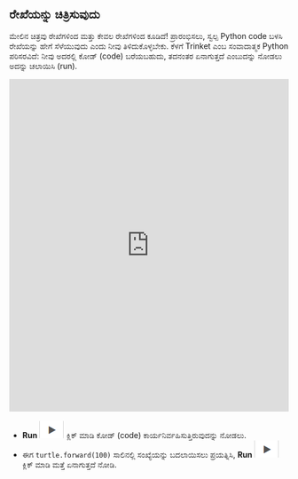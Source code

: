 ## ರೇಖೆಯನ್ನು ಚಿತ್ರಿಸುವುದು

ಮೇಲಿನ ಚಿತ್ರವು ರೇಖೆಗಳಿಂದ ಮತ್ತು ಕೇವಲ ರೇಖೆಗಳಿಂದ ಕೂಡಿದೆ! ಪ್ರಾರಂಭಿಸಲು, ಸ್ವಲ್ಪ Python code ಬಳಸಿ ರೇಖೆಯನ್ನು ಹೇಗೆ ಸೆಳೆಯುವುದು ಎಂದು ನೀವು ತಿಳಿದುಕೊಳ್ಳಬೇಕು. ಕೆಳಗೆ Trinket ಎಂಬ ಸಂವಾದಾತ್ಮಕ Python ಪರಿಸರವಿದೆ: ನೀವು ಅದರಲ್ಲಿ ಕೋಡ್ (code) ಬರೆಯಬಹುದು, ತದನಂತರ ಏನಾಗುತ್ತದೆ ಎಂಬುದನ್ನು ನೋಡಲು ಅದನ್ನು ಚಲಾಯಿಸಿ (run). 
<iframe src="https://trinket.io/embed/python/0d2e8c2dac" width="100%" height="600" frameborder="0" marginwidth="0" marginheight="0" allowfullscreen></iframe> 

- **Run** ![arrow](images/arrow.png) ಕ್ಲಿಕ್ ಮಾಡಿ ಕೋಡ್ (code) ಕಾರ್ಯನಿರ್ವಹಿಸುತ್ತಿರುವುದನ್ನು ನೋಡಲು.
- ಈಗ `turtle.forward(100)` ಸಾಲಿನಲ್ಲಿ ಸಂಖ್ಯೆಯನ್ನು ಬದಲಾಯಿಸಲು ಪ್ರಯತ್ನಿಸಿ, **Run** ![arrow](images/arrow.png) ಕ್ಲಿಕ್ ಮಾಡಿ ಮತ್ತೆ ಏನಾಗುತ್ತದೆ ನೋಡಿ.
